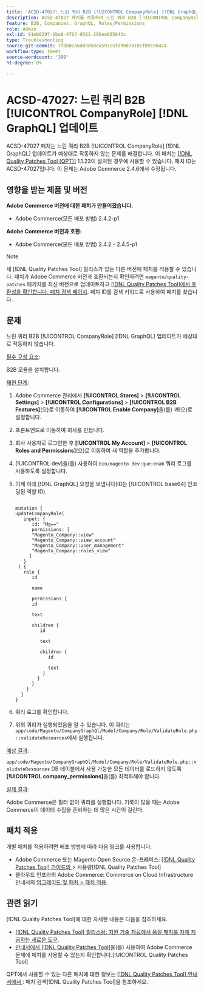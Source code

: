 ```yaml
---
title: 'ACSD-47027: 느린 쿼리 B2B [!UICONTROL CompanyRole] [!DNL GraphQL] 업데이트'
description: ACSD-47027 패치를 적용하여 느린 쿼리 B2B [!UICONTROL CompanyRole] [!DNL GraphQL] 업데이트가 있는 Adobe Commerce 문제를 해결합니다.
feature: B2B, Companies, GraphQL, Roles/Permissions
role: Admin
exl-id: 91eb0297-1ba8-47b7-9581-29bee835843c
type: Troubleshooting
source-git-commit: 7fdb02a6d89d50ea593c5fd99d78101f89198424
workflow-type: tm+mt
source-wordcount: '399'
ht-degree: 0%

---
```


# ACSD-47027: 느린 쿼리 B2B [!UICONTROL CompanyRole] [!DNL GraphQL] 업데이트

ACSD-47027 패치는 느린 쿼리 B2B [!UICONTROL CompanyRole] [!DNL GraphQL] 업데이트가 예상대로 작동하지 않는 문제를 해결합니다. 이 패치는 [[!DNL Quality Patches Tool (QPT)]](https://experienceleague.adobe.com/ko/docs/commerce-operations/tools/quality-patches-tool/quality-patches-tool-to-self-serve-quality-patches) 1.1.23이 설치된 경우에 사용할 수 있습니다. 패치 ID는 ACSD-47027입니다. 이 문제는 Adobe Commerce 2.4.6에서 수정됩니다.

## 영향을 받는 제품 및 버전

**Adobe Commerce 버전에 대한 패치가 만들어졌습니다.**
* Adobe Commerce(모든 배포 방법) 2.4.2-p1

**Adobe Commerce 버전과 호환:**
* Adobe Commerce(모든 배포 방법) 2.4.2 - 2.4.5-p1

>[!NOTE]
>
>새 [!DNL Quality Patches Tool] 릴리스가 있는 다른 버전에 패치를 적용할 수 있습니다. 패치가 Adobe Commerce 버전과 호환되는지 확인하려면 `magento/quality-patches` 패키지를 최신 버전으로 업데이트하고 [[!DNL Quality Patches Tool]에서 호환성을 확인합니다. 패치 검색 페이지](https://experienceleague.adobe.com/tools/commerce-quality-patches/index.html?lang=ko). 패치 ID를 검색 키워드로 사용하여 패치를 찾습니다.

## 문제

느린 쿼리 B2B [!UICONTROL CompanyRole] [!DNL GraphQL] 업데이트가 예상대로 작동하지 않습니다.

<u>필수 구성 요소</u>:

B2B 모듈을 설치합니다.

<u>재현 단계</u>:

1. Adobe Commerce 관리에서 **[!UICONTROL Stores]** > **[!UICONTROL Settings]** > **[!UICONTROL Configurations]** > **[!UICONTROL B2B Features]**(으)로 이동하여 **[!UICONTROL Enable Company]**&#x200B;을(를) _예_(으)로 설정합니다.
1. 프론트엔드로 이동하여 회사를 만듭니다.
1. 회사 사용자로 로그인한 후 **[!UICONTROL My Account]** > **[!UICONTROL Roles and Permissions]**(으)로 이동하여 새 역할을 추가합니다.
1. [!UICONTROL dev]을(를) 사용하여 `bin/magento dev:que:enab` 쿼리 로그를 사용하도록 설정합니다.
1. 이제 아래 [!DNL GraphQL] 요청을 보냅니다(ID는 [!UICONTROL base64] 인코딩된 역할 ID).

   <pre><code>
   mutation &lbrace;
   updateCompanyRole(
      input: &lbrace;
         id: "Mg=="
         permissions: &lbrack;
         "Magento_Company::view"
         "Magento_Company::view_account"
         "Magento_Company::user_management"
         "Magento_Company::roles_view"
        &rbrack;
      &rbrace;
    ) &lbrace;
      role &lbrace;
         id

         name

         permissions &lbrace;
         id

         text

         children &lbrace;
            id

            text

            children &lbrace;
               id

               text
             &rbrace;
           &rbrace;
         &rbrace;
       &rbrace;
     &rbrace;
   &rbrace;
   </code></pre>

1. 쿼리 로그를 확인합니다.
1. 위의 쿼리가 실행되었음을 알 수 있습니다. 이 쿼리는 `app/code/Magento/CompanyGraphQl/Model/Company/Role/ValidateRole.php::validateResources`에서 실행됩니다.

<u>예상 결과</u>:

`app/code/Magento/CompanyGraphQl/Model/Company/Role/ValidateRole.php::validateResources` DB 테이블에서 사용 가능한 모든 데이터를 로드하지 않도록 **[!UICONTROL company_permissions]**&#x200B;을(를) 최적화해야 합니다.

<u>실제 결과</u>:

Adobe Commerce은 필터 없이 쿼리를 실행합니다. 기록이 많을 때는 Adobe Commerce이 데이터 수집을 준비하는 데 많은 시간이 걸린다.

## 패치 적용

개별 패치를 적용하려면 배포 방법에 따라 다음 링크를 사용합니다.

* Adobe Commerce 또는 Magento Open Source 온-프레미스: [[!DNL Quality Patches Tool]  가이드의 &#x200B;](/help/tools/quality-patches-tool/usage.md)> 사용량[!DNL Quality Patches Tool]
* 클라우드 인프라의 Adobe Commerce: Commerce on Cloud Infrastructure 안내서의 [업그레이드 및 패치 > 패치 적용](https://experienceleague.adobe.com/docs/commerce-cloud-service/user-guide/develop/upgrade/apply-patches.html?lang=ko). 

## 관련 읽기

[!DNL Quality Patches Tool]에 대한 자세한 내용은 다음을 참조하세요.

* [[!DNL Quality Patches Tool] 릴리스됨: 지원 기술 자료에서 품질 패치를 자체 제공하는 새로운 도구](https://experienceleague.adobe.com/ko/docs/commerce-operations/tools/quality-patches-tool/quality-patches-tool-to-self-serve-quality-patches).
* [&#x200B; 안내서에서  [!DNL Quality Patches Tool]](/help/tools/quality-patches-tool/patches-available-in-qpt/check-patch-for-magento-issue-with-magento-quality-patches.md)을(를) 사용하여 Adobe Commerce 문제에 패치를 사용할 수 있는지 확인합니다.[!UICONTROL Quality Patches Tool]


QPT에서 사용할 수 있는 다른 패치에 대한 정보는 [[!DNL Quality Patches Tool] 안내서에서 &#x200B;](https://experienceleague.adobe.com/tools/commerce-quality-patches/index.html?lang=ko): 패치 검색[!DNL Quality Patches Tool]을 참조하세요.
